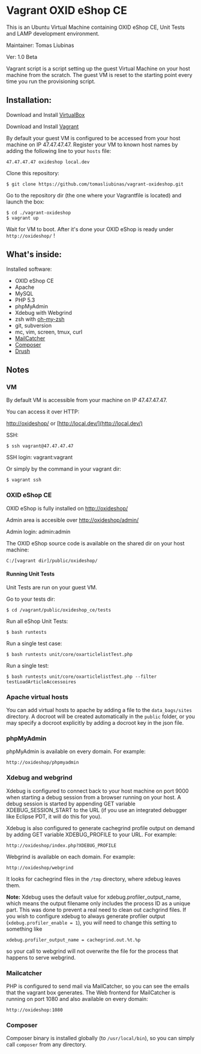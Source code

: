 Vagrant OXID eShop CE
=====================

This is an Ubuntu Virtual Machine containing OXID eShop CE, Unit Tests and LAMP development environment.

Maintainer: Tomas Liubinas

Ver: 1.0 Beta


Vagrant script is a script setting up the guest Virtual Machine on your host machine from the scratch. The guest VM is reset to the starting point every time you run the provisioning script.


Installation:
-------------

Download and Install [VirtualBox](http://www.virtualbox.org/)

Download and Install [Vagrant](http://vagrantup.com/)

By default your guest VM is configured to be accessed from your host machine on IP 47.47.47.47. Register your VM to known host names by adding the following line to your `hosts` file:

    47.47.47.47 oxideshop local.dev

Clone this repository:

    $ git clone https://github.com/tomasliubinas/vagrant-oxideshop.git

Go to the repository dir (the one where your Vagrantfile is located) and launch the box:

    $ cd ./vagrant-oxideshop
    $ vagrant up

Wait for VM to boot. After it's done your OXID eShop is ready under `http://oxideshop/` !    	  	
	 
What's inside:
--------------

Installed software:

* OXID eShop CE
* Apache
* MySQL
* PHP 5.3
* phpMyAdmin
* Xdebug with Webgrind
* zsh with [oh-my-zsh](https://github.com/robbyrussell/oh-my-zsh)
* git, subversion
* mc, vim, screen, tmux, curl
* [MailCatcher](http://mailcatcher.me/)
* [Composer](http://getcomposer.org/)
* [Drush](http://drupal.org/project/drush)

Notes
-----

### VM

By default VM is accessible from your machine on IP 47.47.47.47. 

You can access it over HTTP:

[http://oxideshop/](http://oxideshop/) or [http://local.dev/](http://local.dev/)

SSH:

    $ ssh vagrant@47.47.47.47

SSH login: vagrant:vagrant

Or simply by the command in your vagrant dir:

    $ vagrant ssh


### OXID eShop CE

OXID eShop is fully installed on [http://oxideshop/](http://oxideshop/)

Admin area is accesible over  [http://oxideshop/admin/](http://oxideshop/admin/)

Admin login: admin:admin

The OXID eShop source code is available on the shared dir on your host machine:
    
    C:/[vagrant dir]/public/oxideshop/
    
    

#### Running Unit Tests

Unit Tests are run on your guest VM.

Go to your tests dir:

    $ cd /vagrant/public/oxideshop_ce/tests
    
Run all eShop Unit Tests:

    $ bash runtests
	
Run a single test case:

    $ bash runtests unit/core/oxarticlelistTest.php
    
Run a single test:

    $ bash runtests unit/core/oxarticlelistTest.php --filter testLoadArticleAccessoires


### Apache virtual hosts

You can add virtual hosts to apache by adding a file to the `data_bags/sites`
directory. A docroot will be created automatically in the `public` folder, or 
you may specify a docroot explicitly by adding a docroot key in the json file.  

### phpMyAdmin

phpMyAdmin is available on every domain. For example:

    http://oxideshop/phpmyadmin

### Xdebug and webgrind

Xdebug is configured to connect back to your host machine on port 9000 when 
starting a debug session from a browser running on your host. A debug session is 
started by appending GET variable XDEBUG_SESSION_START to the URL (if you use an 
integrated debugger like Eclipse PDT, it will do this for you).

Xdebug is also configured to generate cachegrind profile output on demand by 
adding GET variable XDEBUG_PROFILE to your URL. For example:

    http://oxideshop/index.php?XDEBUG_PROFILE

Webgrind is available on each domain. For example:

    http://oxideshop/webgrind

It looks for cachegrind files in the `/tmp` directory, where xdebug leaves them.

**Note:** Xdebug uses the default value for xdebug.profiler_output_name, which 
means the output filename only includes the process ID as a unique part. This 
was done to prevent a real need to clean out cachgrind files. If you wish to 
configure xdebug to always generate profiler output 
(`xdebug.profiler_enable = 1`), you *will* need to change this setting to 
something like
 
    xdebug.profiler_output_name = cachegrind.out.%t.%p
    
so your call to webgrind will not overwrite the file for the process that 
happens to serve webgrind. 

### Mailcatcher

PHP is configured to send mail via MailCatcher, so you can see the emails that 
the vagrant box generates. The Web frontend for MailCatcher is running on port 
1080 and also available on every domain:

    http://oxideshop:1080

### Composer

Composer binary is installed globally (to `/usr/local/bin`), so you can simply call `composer` from any directory.